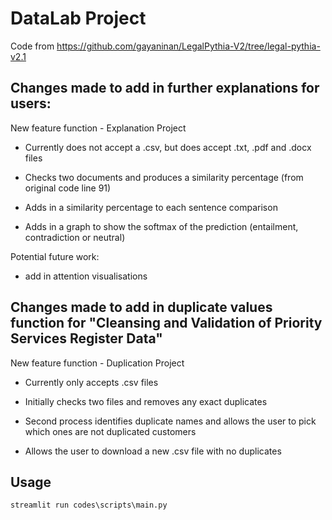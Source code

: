 # DataLab Project

Code from https://github.com/gayaninan/LegalPythia-V2/tree/legal-pythia-v2.1

## Changes made to add in further explanations for users:

New feature function - Explanation Project

- Currently does not accept a .csv, but does accept .txt, .pdf and .docx files

- Checks two documents and produces a similarity percentage (from original code line 91)

- Adds in a similarity percentage to each sentence comparison

- Adds in a graph to show the softmax of the prediction (entailment, contradiction or neutral)

Potential future work:
- add in attention visualisations


## Changes made to add in duplicate values function for "Cleansing and Validation of Priority Services Register Data"

New feature function - Duplication Project

- Currently only accepts .csv files

- Initially checks two files and removes any exact duplicates

- Second process identifies duplicate names and allows the user to pick which ones are not duplicated customers

- Allows the user to download a new .csv file with no duplicates


## Usage

```python
streamlit run codes\scripts\main.py
```

